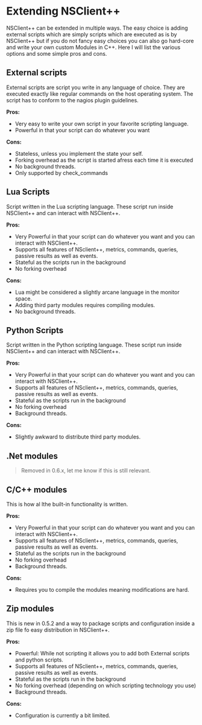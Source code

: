 # Extending NSClient++

NSClient++ can be extended in multiple ways.
The easy choice is adding external scripts which are simply scripts which are executed as is by NSClient++ but if you do not fancy easy choices you can also go hard-core and write your own custom Modules in C++. Here I will list the various options and some simple pros and cons.


## External scripts

External scripts are script you write in any language of choice.
They are executed exactly like regular commands on the host operating system.
The script has to conform to the nagios plugin guidelines.

**Pros:**

- Very easy to write your own script in your favorite scripting language.
- Powerful in that your script can do whatever you want

**Cons:**

- Stateless, unless you implement the state your self.
- Forking overhead as the script is started afress each time it is executed
- No background threads.
- Only supported by check_commands

## Lua Scripts

Script written in the Lua scripting language.
These script run inside NSClient++ and can interact with NSClient++.

**Pros:**

- Very Powerful in that your script can do whatever you want and you can interact with NSClient++.
- Supports all features of NSclient++, metrics, commands, queries, passive results as well as events.
- Stateful as the scripts run in the background
- No forking overhead

**Cons:**

- Lua might be considered a slightly arcane language in the monitor space.
- Adding third party modules requires compiling modules.
- No background threads.

## Python Scripts

Script written in the Python scripting language.
These script run inside NSClient++ and can interact with NSClient++.

**Pros:**

- Very Powerful in that your script can do whatever you want and you can interact with NSClient++.
- Supports all features of NSclient++, metrics, commands, queries, passive results as well as events.
- Stateful as the scripts run in the background
- No forking overhead
- Background threads.

**Cons:**

- Slightly awkward to distribute third party modules.

## .Net modules

> Removed in 0.6.x, let me know if this is still relevant.

## C/C++ modules

This is how al lthe built-in functionality is written.

**Pros:**

- Very Powerful in that your script can do whatever you want and you can interact with NSClient++.
- Supports all features of NSclient++, metrics, commands, queries, passive results as well as events.
- Stateful as the scripts run in the background
- No forking overhead
- Background threads.

**Cons:**

- Requires you to compile the modules meaning modifications are hard.


## Zip modules

This is new in 0.5.2 and a way to package scripts and configuration inside a zip file fo easy distribution in NSClient++.

**Pros:**

- Powerful: While not scripting it allows you to add both External scripts and python scripts.
- Supports all features of NSclient++, metrics, commands, queries, passive results as well as events.
- Stateful as the scripts run in the background
- No forking overhead (depending on which scripting technology you use)
- Background threads.

**Cons:**

- Configuration is currently a bit limited.

